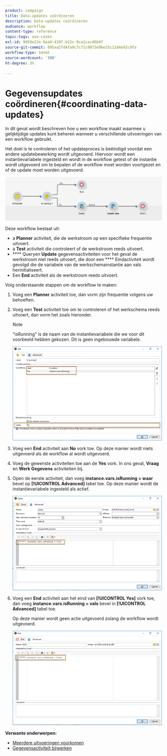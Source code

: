 ```yaml
---
product: campaign
title: Data-updates coördineren
description: Data-updates coördineren
audience: workflow
content-type: reference
topic-tags: use-cases
exl-id: 9959e22e-9aa0-410f-b22c-9ca1cac46b97
source-git-commit: 895aa2fd4fa9c7c71c0073e9be33c12d4e92c9fa
workflow-type: tm+mt
source-wordcount: '300'
ht-degree: 3%

---
```


# Gegevensupdates coördineren{#coordinating-data-updates}

In dit geval wordt beschreven hoe u een workflow maakt waarmee u gelijktijdige updates kunt beheren wanneer u verschillende uitvoeringen van een workflow gebruikt.

Het doel is te controleren of het updateproces is beëindigd voordat een andere updatebewerking wordt uitgevoerd. Hiervoor wordt een instantievariabele ingesteld en wordt in de workflow getest of de instantie wordt uitgevoerd om te bepalen of de workflow moet worden voortgezet en of de update moet worden uitgevoerd.

![](assets/uc_dataupdate_wkf.png)

Deze workflow bestaat uit:

* a **Planner** activiteit, die de werkstroom op een specifieke frequentie uitvoert.
* a **Test** activiteit die controleert of de werkstroom reeds uitvoert.
* **** Queryen  **Update** gegevensactiviteiten voor het geval de werkstroom niet reeds uitvoert, die door een  **** Eindactiviteit wordt gevolgd die de variabele van de werkschemainstantie aan vals herinitialiseert.
* Een **End** activiteit als de werkstroom reeds uitvoert.

Volg onderstaande stappen om de workflow te maken:

1. Voeg een **Planner** activiteit toe, dan vorm zijn frequentie volgens uw behoeften.
1. Voeg een **Test** activiteit toe om te controleren of het werkschema reeds uitvoert, dan vorm het zoals hieronder.

   >[!NOTE]
   >
   >&quot;isRunning&quot; is de naam van de instantievariabele die we voor dit voorbeeld hebben gekozen. Dit is geen ingebouwde variabele.

   ![](assets/uc_dataupdate_test.png)

1. Voeg een **End** activiteit aan **No** vork toe. Op deze manier wordt niets uitgevoerd als de workflow al wordt uitgevoerd.
1. Voeg de gewenste activiteiten toe aan de **Yes** vork. In ons geval, **Vraag** en **Werk Gegevens** activiteiten bij.
1. Open de eerste activiteit, dan voeg **instance.vars.isRunning = waar** bevel op **[!UICONTROL Advanced]** tabel toe. Op deze manier wordt de instantievariabele ingesteld als actief.

   ![](assets/uc_dataupdate_query.png)

1. Voeg een **End** activiteit aan het eind van **[!UICONTROL Yes]** vork toe, dan voeg **instance.vars.isRunning = vals** bevel in **[!UICONTROL Advanced]** tabel toe.

   Op deze manier wordt geen actie uitgevoerd zolang de workflow wordt uitgevoerd.

   ![](assets/uc_dataupdate_end.png)

**Verwante onderwerpen:**

* [Meerdere uitvoeringen voorkomen](../../workflow/using/monitoring-workflow-execution.md#preventing-simultaneous-multiple-executions)
* [Gegevensactiviteit bijwerken](../../workflow/using/update-data.md)
